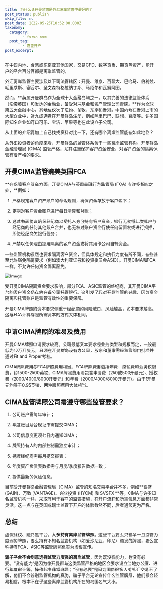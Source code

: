 ```yaml
---
title: 为什么说开曼监管是外汇离岸监管中最好的？
post_status: publish
skip_file: no
post_date: 2022-05-26T10:52:00.000Z
taxonomy:
  category:
        - forex-com
  post_tag:
        - 嘉盛开户
post_excerpt: 
---
```

在中国内地、台湾或东南亚其他国家，交易CFD、数字货币、期货等资产，能开户的平台百分百都是离岸监管的。

外汇离岸监管主要涉及以下司法管辖区：开曼、维京、百慕大、巴哈马、伯利兹、毛里求斯、塞舌尔、圣文森特格拉纳丁斯、马绍尔和瓦努阿图。

然而，**英属开曼群岛作为全球十大金融岛屿之一，以其完善的法律监管体系（沿袭英国）和发达的金融业，备受对冲基金和资产管理公司青睐。**作为全球第五大金融中心，其地位仅次于纽约、伦敦、东京和香港。中国内地在香港上市的大型企业中，近九成选择在开曼群岛注册，例如阿里巴巴、联想、百度等。许多国际知名企业如可口可乐、宝洁、苹果等也在此设立子公司。

从上面的介绍再加上自己找找资料对比一下，还有哪个离岸监管能有如此地位？

从外汇投资者的角度来看，开曼群岛的监管体系优于一些离岸监管机构。开曼群岛金融管理局 (CIMA) 监管严格，尤其注重保护客户资金安全，对客户资金的隔离保管有着严格的要求。

## 开曼CIMA监管媲美英国FCA

**在保障客户资金方面，开曼CIMA与英国金融行为监管局 (FCA) 有许多相似之处，**例如：

1. 严格规定客户资产账户的命名规则，确保资金存放于客户名下；

1. 定期对客户资金账户进行每日清算和对账；

1. 通过书面协议确保经纪商以受托人身份持有客户资金，银行无权将此类账户与经纪商的任何其他账户合并，也无权对账户资金行使任何留置权或进行扣押，即使经纪商欠银行债务；

1. 严禁以任何理由挪用隔离的客户资金或将其用作公司自有资金。

一些监管机构虽然也要求隔离客户资金，但具体规定和执行力度有所不同，有些甚至允许豁免隔离要求（例如澳大利亚证券和投资委员会ASIC）。开曼CIMA和FCA一样，不允许任何资金隔离豁免。

![Image](https://prod-files-secure.s3.us-west-2.amazonaws.com/39ed1227-6d7d-4570-be36-9ccd4a2c4241/bd849744-3fcb-4a37-8312-357962c8f065/image.png?X-Amz-Algorithm=AWS4-HMAC-SHA256&X-Amz-Content-Sha256=UNSIGNED-PAYLOAD&X-Amz-Credential=ASIAZI2LB466ZPXAZ4VF%2F20250922%2Fus-west-2%2Fs3%2Faws4_request&X-Amz-Date=20250922T041353Z&X-Amz-Expires=3600&X-Amz-Security-Token=IQoJb3JpZ2luX2VjEJz%2F%2F%2F%2F%2F%2F%2F%2F%2F%2FwEaCXVzLXdlc3QtMiJIMEYCIQDw6O%2F7Kg%2BG%2BfnTjI0IbBc8lvLYv7YCHXO9Nl4gwA9OqwIhAIKOCh7dChyuTmRwNgnf4u0LEVB2aLiQbkcoQe7Ud89fKv8DCCUQABoMNjM3NDIzMTgzODA1IgyCG%2BKrLAQmwMOG8sUq3AOd4GVNSZjuz%2FKlcHdaMzwQ%2FoiY5gahczYrAZSSta0M2HysnH4TW5A7EZ%2FtWk8GlAwAQqsX%2FcFy5BscDNBdwVbTGE3P%2BuHhKCH02MnkZbVaOOrddm6rheS2i%2B2dc%2FE8MxkqsLDaaobFLDhaFTh5v0F7fArBRQe%2BIoYvbH1Q9IBVIsK5UT26BCdWzz9Co9BQAhtns45mb4m831A%2BPWNsK1%2Bpc4MaQIyvYkFYkn%2B1dy%2FI2sACE%2B0Uyy01kbMw%2FN03x8igdPivIq1G5%2BCy2alZSJU6Ta3igh9%2BszShyb%2BaVDef56ELZUboTwFpFNHWl9Y08zPvdHQ9pL8tveociB9FfBbT2x3UjTR7ZijRnwRJEyC%2F6q1AuHtrTw27AJsBmUhOoj8VttzxeNJ7KpJ3kY36GJdgwRuVx40t5cvpobZVSJamfaZPm0hY1bNAE5RyWzCipD2LmaGgqlmu6sXTsi5BHLWzZE%2BGesfTx%2FgSTHyC1Nm9n2aWoq%2BrYogzMgzXcj4JcbLnAbJjdwLjKLOzx0aoEAt%2BAJck9TmqSKOxMjFlRHmiOPPnVwF%2F2b2l3FgVjQlVc39wlV4Srq67qNytyQYPcm4SCKPFusSIvBedS%2BjCGtGH6SojBQDe0iuuWeEdfjDDksPGBjqkAZAmWoKOVkJmHKAWsDbkKCRzV33y8mmqRLCg1B5iyttaP5FoYLFODuUFv9ro4t52M4FZkos1B6brtRyM7n44WQY7HP%2B615KYPih4ZcxiDulwQB3u3wGWQfVQeRk0FfPuORQvSmXotcbyXlLZ5Vd3VLpXMEfCaMFOeLslqST5BHBUVjAJMhgd3gqBS3BuixSYxCkTx7stZQJWLUkHIdPUlAhk13NW&X-Amz-Signature=784ece4101f923d062388219c57171b62b279ecb8e24f00bed5621777095b72f&X-Amz-SignedHeaders=host&x-amz-checksum-mode=ENABLED&x-id=GetObject)

受开曼CIMA隔离资金要求影响，部分FCA、ASIC监管的经纪商，其开曼CIMA平台的客户资金仍存放在母公司托管银行。这引发了我对开曼监管的兴趣，因为资金隔离和托管账户是监管有效性的重要保障。

开曼CIMA牌照的资本要求侧重于经纪商的风险敞口，风险越高，资本要求越高。这与FCA计算牌照所需资本的方式大体相同。

## **申请CIMA牌照的难易及费用**

开曼CIMA牌照申请要求较高。公司最低资本要求视业务类型和规模而定，一般最低为10万开曼元，且须在开曼群岛设有办公室，股东和董事需经监管部门批准并通过Fit and Proper考核。

CIMA牌照费用与FCA牌照费用相当。FCA牌照费用包括年费、席位费和业务权限费，约1500-2500英镑。CIMA牌照费用则包含申请费（250或500开曼元）、授权费（2000/4000/8000开曼元）和年费（2000/4000/8000开曼元）。由于1开曼元约等于0.95英镑，两种牌照费用大体相当。

## CIMA监管牌照公司需遵守哪些监管要求？

1. 公司账户需每年审计；

1. 年度账目及合规证书需提交CIMA；

1. 公司信息变更须七日内通知CIMA；

1. 牌照持有人的内部控制需独立审计；

1. 持牌经纪商需每月提交报表；

1. 年度资产负债表数据需与月度/季度报告数据一致；

1. 提供最新的保险信息。

目前受开曼群岛金融管理局（CIMA）监管的知名交易平台并不多，例如**嘉盛 (GAIN)、万致 (VANTAGE)、兴业投资 (HYCM) 和 SVSFX **等。CIMA与许多知名监管机构一样，采取有利于客户的监管措施，在开户流程和所需信息方面都非常灵活。这一点与在英国或瑞士监管下开户的体验截然不同，后者通常更为严格。

## 总结

虚假维权、跑路黑平台，**大多持有离岸监管牌照**。这些平台要么只有单一且监管力度弱的牌照，要么持有不知名监管机构（如爱沙尼亚、印尼）颁发的牌照，要么宣称持有FCA、ASIC等监管牌照但实为虚假宣传。

**骗子平台不会刻意选择监管力度强的离岸监管**，因为既没有能力，也没有必要。“没有能力”是因为像开曼群岛这类监管严格的地区会要求设立当地办公室、进行年度审计等，操作起来非常麻烦；“没有必要”是因为国内很多人对外汇交易不了解，他们不会辨别监管机构的真伪，骗子平台无论宣传什么监管牌照，他们都会轻易相信，根本不在乎这些离岸监管机构所在的岛国名气大小。